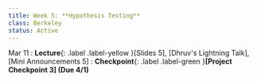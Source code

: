 ```yaml
---
title: Week 5: **Hypothesis Testing**
class: Berkeley
status: Active
---
```



Mar 11
: **Lecture**{: .label .label-yellow }[Slides 5], [Dhruv's Lightning Talk], [Mini Announcements 5]
: **Checkpoint**{: .label .label-green }**[Project Checkpoint 3] (Due 4/1)**

